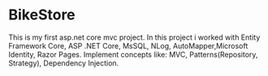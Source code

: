 # BikeStore
This is my first asp.net core mvc project.
In this project i worked with Entity Framework Core, ASP .NET Core, MsSQL, NLog, AutoMapper,Microsoft Identity,
Razor Pages.
Implement concepts like: MVC, Patterns(Repository, Strategy), Dependency Injection.

